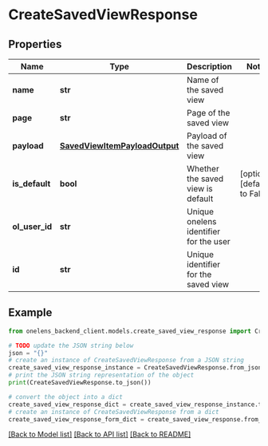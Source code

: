 # CreateSavedViewResponse


## Properties

Name | Type | Description | Notes
------------ | ------------- | ------------- | -------------
**name** | **str** | Name of the saved view | 
**page** | **str** | Page of the saved view | 
**payload** | [**SavedViewItemPayloadOutput**](SavedViewItemPayloadOutput.md) | Payload of the saved view | 
**is_default** | **bool** | Whether the saved view is default | [optional] [default to False]
**ol_user_id** | **str** | Unique onelens identifier for the user | 
**id** | **str** | Unique identifier for the saved view | 

## Example

```python
from onelens_backend_client.models.create_saved_view_response import CreateSavedViewResponse

# TODO update the JSON string below
json = "{}"
# create an instance of CreateSavedViewResponse from a JSON string
create_saved_view_response_instance = CreateSavedViewResponse.from_json(json)
# print the JSON string representation of the object
print(CreateSavedViewResponse.to_json())

# convert the object into a dict
create_saved_view_response_dict = create_saved_view_response_instance.to_dict()
# create an instance of CreateSavedViewResponse from a dict
create_saved_view_response_form_dict = create_saved_view_response.from_dict(create_saved_view_response_dict)
```
[[Back to Model list]](../README.md#documentation-for-models) [[Back to API list]](../README.md#documentation-for-api-endpoints) [[Back to README]](../README.md)


